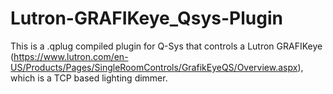 # Lutron-GRAFIKeye_Qsys-Plugin
This is a .qplug compiled plugin for Q-Sys that controls a Lutron GRAFIKeye (https://www.lutron.com/en-US/Products/Pages/SingleRoomControls/GrafikEyeQS/Overview.aspx), which is a TCP based lighting dimmer. 
